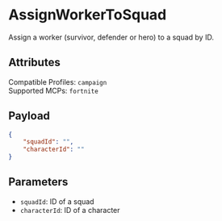 # AssignWorkerToSquad
Assign a worker (survivor, defender or hero) to a squad by ID.

## Attributes
Compatible Profiles: `campaign`  
Supported MCPs: `fortnite`

## Payload
```json
{
    "squadId": "",
    "characterId": ""
}
```

## Parameters
- `squadId`: ID of a squad
- `characterId`: ID of a character